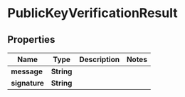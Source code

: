 

# PublicKeyVerificationResult


## Properties

Name | Type | Description | Notes
------------ | ------------- | ------------- | -------------
**message** | **String** |  | 
**signature** | **String** |  | 



